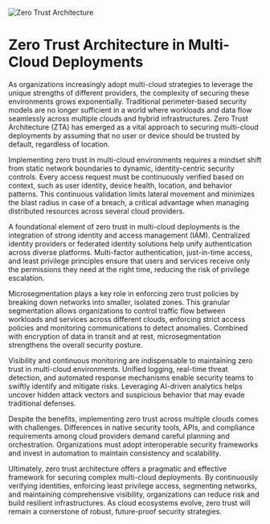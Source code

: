 ![Zero Trust Architecture](https://images.unsplash.com/photo-1498050108023-c5249f4df085?ixlib=rb-4.0.3&auto=format&fit=crop&w=1950&q=80)

# Zero Trust Architecture in Multi-Cloud Deployments

As organizations increasingly adopt multi-cloud strategies to leverage the unique strengths of different providers, the complexity of securing these environments grows exponentially. Traditional perimeter-based security models are no longer sufficient in a world where workloads and data flow seamlessly across multiple clouds and hybrid infrastructures. Zero Trust Architecture (ZTA) has emerged as a vital approach to securing multi-cloud deployments by assuming that no user or device should be trusted by default, regardless of location.

Implementing zero trust in multi-cloud environments requires a mindset shift from static network boundaries to dynamic, identity-centric security controls. Every access request must be continuously verified based on context, such as user identity, device health, location, and behavior patterns. This continuous validation limits lateral movement and minimizes the blast radius in case of a breach, a critical advantage when managing distributed resources across several cloud providers.

A foundational element of zero trust in multi-cloud deployments is the integration of strong identity and access management (IAM). Centralized identity providers or federated identity solutions help unify authentication across diverse platforms. Multi-factor authentication, just-in-time access, and least privilege principles ensure that users and services receive only the permissions they need at the right time, reducing the risk of privilege escalation.

Microsegmentation plays a key role in enforcing zero trust policies by breaking down networks into smaller, isolated zones. This granular segmentation allows organizations to control traffic flow between workloads and services across different clouds, enforcing strict access policies and monitoring communications to detect anomalies. Combined with encryption of data in transit and at rest, microsegmentation strengthens the overall security posture.

Visibility and continuous monitoring are indispensable to maintaining zero trust in multi-cloud environments. Unified logging, real-time threat detection, and automated response mechanisms enable security teams to swiftly identify and mitigate risks. Leveraging AI-driven analytics helps uncover hidden attack vectors and suspicious behavior that may evade traditional defenses.

Despite the benefits, implementing zero trust across multiple clouds comes with challenges. Differences in native security tools, APIs, and compliance requirements among cloud providers demand careful planning and orchestration. Organizations must adopt interoperable security frameworks and invest in automation to maintain consistency and scalability.

Ultimately, zero trust architecture offers a pragmatic and effective framework for securing complex multi-cloud deployments. By continuously verifying identities, enforcing least privilege access, segmenting networks, and maintaining comprehensive visibility, organizations can reduce risk and build resilient infrastructures. As cloud ecosystems evolve, zero trust will remain a cornerstone of robust, future-proof security strategies.
